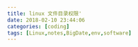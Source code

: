 ```yaml
---
title: linux 文件目录权限'
date: 2018-02-10 23:44:06
categories: [coding]
tags: [Linux,notes,BigDate,env,software]
---
```

